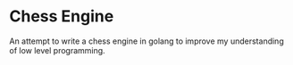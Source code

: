 # Chess Engine

An attempt to write a chess engine in golang to improve my understanding of low level programming.
